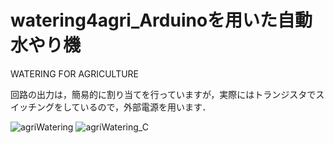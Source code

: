 # watering4agri_Arduinoを用いた自動水やり機
WATERING FOR AGRICULTURE

回路の出力は，簡易的に割り当てを行っていますが，実際にはトランジスタでスイッチングをしているので，外部電源を用います．

![agriWatering](https://user-images.githubusercontent.com/56528849/137171786-79f71ddf-883d-4fdb-b8b4-2015413422ae.png)
![agriWatering_C](https://user-images.githubusercontent.com/56528849/137171828-dd980028-e9fc-4d47-98cc-79716387912a.png)

